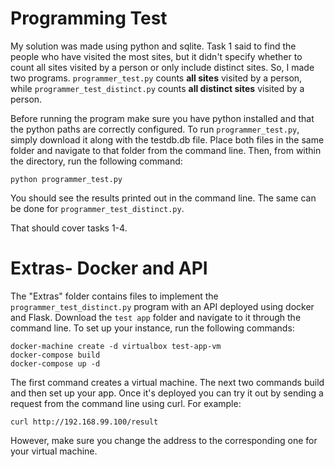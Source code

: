 # Programming Test

My solution was made using python and sqlite.  Task 1 said to find the people who have visited the most sites, 
but it didn't specify whether to count all sites visited by a person or only include distinct sites.  So, I made two programs.  `programmer_test.py` counts **all sites** visited by a person, while `programmer_test_distinct.py` counts **all distinct sites** visited by a person.

Before running the program make sure you have python installed and that the python paths are correctly configured.  To run `programmer_test.py`, simply download it along with the testdb.db file.  Place both files in the same folder and navigate to that folder from the command line.  Then, from within the directory, run the following command:
```
python programmer_test.py
```
You should see the results printed out in the command line.  The same can be done for `programmer_test_distinct.py`.

That should cover tasks 1-4.  

# Extras- Docker and API
The "Extras" folder contains files to implement the `programmer_test_distinct.py` program with an API deployed using docker and Flask. Download the `test app` folder and navigate to it through the command line.  To set up your instance, run the following commands: 
```
docker-machine create -d virtualbox test-app-vm
docker-compose build
docker-compose up -d
```
The first command creates a virtual machine.  The next two commands build and then set up your app.  Once it's deployed you can try it out by sending a request from the command line using curl.   For example:
```
curl http://192.168.99.100/result
```
However, make sure you change the address to the corresponding one for your virtual machine.
